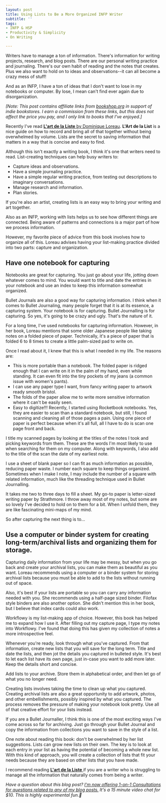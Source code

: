 ```yaml
---
layout: post
title: Using Lists to Be a More Organized INFP Writer
subtitle: ''
tags:
- INFP & HSP 
- Productivity & Simplicity
- On Writing

---
```

Writers have to manage a ton of information. There's information for writing projects, research, and blog posts. There are our personal writing practice and journaling. There's our own habit of reading and the notes that creates. Plus we also want to hold on to ideas and observations--it can all become a crazy mess of stuff!

And as an INFP, I have a ton of ideas that I don't want to lose in my notebooks or computer. By lose, I mean can't find ever again due to disorganization.

_\[Note: This post contains affiliate links from_ [_bookshop.org_](https://bookshop.org) _in support of indie bookstores. I earn a commission from these links, but this does not affect the price you pay, and I only link to books that I've enjoyed.\]_

Recently I've read [**L'art de la Liste** by Dominique Loreau](https://bookshop.org/a/8232/9781409182917). **L'Art de la List** is a nice guide on how to record and bring all of that together without being overwhelmed by volume. Lists are the secret to saving information that matters in a way that is concise and easy to find.

Although this isn't exactly a writing book, I think it's one that writers need to read. List-creating techniques can help busy writers to:

* Capture ideas and observations.
* Have a simple journaling practice.
* Have a simple regular writing practice, from testing out descriptions to imaginary conversations.
* Manage research and information.
* Plan stories.

If you're also an artist, creating lists is an easy way to bring your writing and art together.

Also as an INFP, working with lists helps us to see how different things are connected. Being aware of patterns and connections is a major part of how we process information.

However, my favorite piece of advice from this book involves how to organize all of this. Loreau advises having your list-making practice divided into two parts: capture and organization.

## Have one notebook for capturing

Notebooks are great for capturing. You just go about your life, jotting down whatever comes to mind. You would want to title and date the entries in your notebook and use an index to keep this information somewhat organized.

Bullet Journals are also a good way for capturing information. I think when it comes to Bullet Journaling, many people forget that it is at its essence, a capturing system. Your notebook is for capturing. Bullet Journalling is for capturing. So yes, it's going to be crazy and ugly. That's the nature of it.

For a long time, I've used notebooks for capturing information. However, in her book, Loreau mentions that some older Japanese people like taking notes on a folded piece of paper. Technically, it's a piece of paper that is folded 6 to 8 times to create a little palm-sized pad to write on.

Once I read about it, I knew that this is what I needed in my life. The reasons are:

* This is more portable than a notebook. The folded paper is ridged enough that I can write on it in the palm of my hand, even while standing. It can even fit into the tiny pockets of my jeans (a common issue with women's pants).
* I can use any paper type I want, from fancy writing paper to artwork ready smooth bristol.
* The folds of the paper allow me to write more sensitive information where it can't be easily seen.
* Easy to digitize!!! Recently, I started using Rocketbook notebooks. Yes, they are easier to scan than a standard notebook, but still, I found scanning and cleaning all of those pages a pain. Using one piece of paper is perfect because when it's all full, all I have to do is scan one page front and back.

I title my scanned pages by looking at the titles of the notes I took and picking keywords from them. These are the words I'm most likely to use when searching for them on my computer. Along with keywords, I also add to the title of the scan the date of my earliest note.

I use a sheet of blank paper so I can fit as much information as possible, reducing paper waste. I number each square to keep things organized. Sometimes when I make I note, I may include the number of a square with related information, much like the threading technique used in Bullet Journalling.

It takes me two to three days to fill a sheet. My go-to paper is letter-sized writing paper by Strathmore. I throw away most of my notes, but some are so lovely I've decided to hold on to them for a bit. When I unfold them, they are like fascinating mini-maps of my mind.

So after capturing the next thing is to...

## Use a computer or binder system for creating long-term/archival lists and organizing them for storage.

Capturing daily information from your life may be messy, but when you go back and create your archival lists, you can make them as beautiful as you want. Loreau recommends using a computer or a binder system for storing archival lists because you must be able to add to the lists without running out of space.

Also, it's best if your lists are portable so you can carry any information needed with you. She recommends using a half-page sized binder. Filofax style binders are also another option. She didn't mention this in her book, but I believe that index cards could also work.

Workflowy is my list-making app of choice. However, this book has helped me to expand how I use it. After filling out my capture page, I type my notes into Workflowy. I've found that doing this has given my collection of notes a more introspective feel.

Whenever you're ready, look through what you've captured. From that information, create new lists that you will save for the long term. Title and date the lists, and then jot the details you captured in bulleted style. It's best to let each list have its own page, just in-case you want to add more later. Keep the details short and concise.

Add lists to your archive. Store them in alphabetical order, and then let go of what you no longer need.

Creating lists involves taking the time to clean up what you captured. Creating archival lists are also a great opportunity to add artwork, photos, and other embellishments, possibly inspired by what you captured. The process removes the pressure of making your notebook look pretty. Use all of that creative effort for your lists instead.

If you are a Bullet Journaller, I think this is one of the most exciting ways I've come across so far for archiving. Just go through your Bullet Journal and copy the information from collections you want to save in the style of a list.

One note about reading this book: don't be overwhelmed by her list suggestions. Lists can grow new lists on their own. The key is to look at each entry in your list as having the potential of becoming a whole new list. With this kind of approach, you will create a collection of lists that fit your needs because they are based on other lists that you have made.

I recommend reading [**L'art de la Liste** ](https://bookshop.org/a/8232/9781409182917)if you are a writer who is struggling to manage all the information that naturally comes from being a writer.

*Have a question about this blog post? [I'm now offering 1-on-1 Consultations for questions related to any of my blog posts.](https://www.buymeacoffee.com/arcadiapage/e/1001) It's a 15 minute video chat for $10. This is highly experimental fun.🙂*
